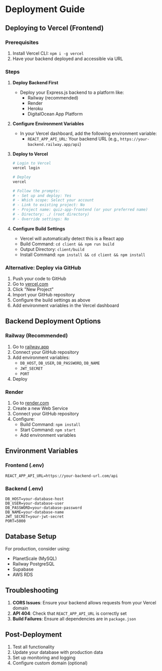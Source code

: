 # Deployment Guide

## Deploying to Vercel (Frontend)

### Prerequisites
1. Install Vercel CLI: `npm i -g vercel`
2. Have your backend deployed and accessible via URL

### Steps

1. **Deploy Backend First**
   - Deploy your Express.js backend to a platform like:
     - Railway (recommended)
     - Render
     - Heroku
     - DigitalOcean App Platform

2. **Configure Environment Variables**
   - In your Vercel dashboard, add the following environment variable:
     - `REACT_APP_API_URL`: Your backend URL (e.g., `https://your-backend.railway.app/api`)

3. **Deploy to Vercel**
   ```bash
   # Login to Vercel
   vercel login
   
   # Deploy
   vercel
   
   # Follow the prompts:
   # - Set up and deploy: Yes
   # - Which scope: Select your account
   # - Link to existing project: No
   # - Project name: quiz-app-frontend (or your preferred name)
   # - Directory: ./ (root directory)
   # - Override settings: No
   ```

4. **Configure Build Settings**
   - Vercel will automatically detect this is a React app
   - Build Command: `cd client && npm run build`
   - Output Directory: `client/build`
   - Install Command: `npm install && cd client && npm install`

### Alternative: Deploy via GitHub

1. Push your code to GitHub
2. Go to [vercel.com](https://vercel.com)
3. Click "New Project"
4. Import your GitHub repository
5. Configure the build settings as above
6. Add environment variables in the Vercel dashboard

## Backend Deployment Options

### Railway (Recommended)
1. Go to [railway.app](https://railway.app)
2. Connect your GitHub repository
3. Add environment variables:
   - `DB_HOST`, `DB_USER`, `DB_PASSWORD`, `DB_NAME`
   - `JWT_SECRET`
   - `PORT`
4. Deploy

### Render
1. Go to [render.com](https://render.com)
2. Create a new Web Service
3. Connect your GitHub repository
4. Configure:
   - Build Command: `npm install`
   - Start Command: `npm start`
   - Add environment variables

## Environment Variables

### Frontend (.env)
```
REACT_APP_API_URL=https://your-backend-url.com/api
```

### Backend (.env)
```
DB_HOST=your-database-host
DB_USER=your-database-user
DB_PASSWORD=your-database-password
DB_NAME=your-database-name
JWT_SECRET=your-jwt-secret
PORT=5000
```

## Database Setup

For production, consider using:
- PlanetScale (MySQL)
- Railway PostgreSQL
- Supabase
- AWS RDS

## Troubleshooting

1. **CORS Issues**: Ensure your backend allows requests from your Vercel domain
2. **API 404**: Check that `REACT_APP_API_URL` is correctly set
3. **Build Failures**: Ensure all dependencies are in `package.json`

## Post-Deployment

1. Test all functionality
2. Update your database with production data
3. Set up monitoring and logging
4. Configure custom domain (optional) 